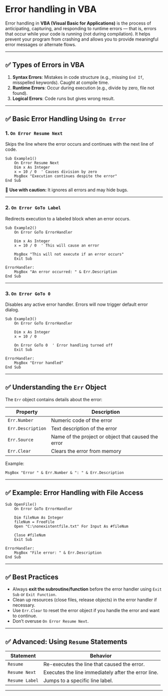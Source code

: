 # Error handling in VBA

Error handling in **VBA (Visual Basic for Applications)** is the process of anticipating, capturing, and responding to runtime errors — that is, errors that occur while your code is running (not during compilation). It helps prevent your program from crashing and allows you to provide meaningful error messages or alternate flows.

---

## ✅ Types of Errors in VBA

1. **Syntax Errors**: Mistakes in code structure (e.g., missing `End If`, misspelled keywords). Caught at compile time.
2. **Runtime Errors**: Occur during execution (e.g., divide by zero, file not found).
3. **Logical Errors**: Code runs but gives wrong result.

---

## ✅ Basic Error Handling Using `On Error`

### 1. `On Error Resume Next`

Skips the line where the error occurs and continues with the next line of code.

```vba
Sub Example1()
    On Error Resume Next
    Dim x As Integer
    x = 10 / 0  ' Causes division by zero
    MsgBox "Execution continues despite the error"
End Sub
```

🧠 **Use with caution:** It ignores all errors and may hide bugs.

---

### 2. `On Error GoTo Label`

Redirects execution to a labeled block when an error occurs.

```vba
Sub Example2()
    On Error GoTo ErrorHandler

    Dim x As Integer
    x = 10 / 0  ' This will cause an error

    MsgBox "This will not execute if an error occurs"
    Exit Sub

ErrorHandler:
    MsgBox "An error occurred: " & Err.Description
End Sub
```

---

### 3. `On Error GoTo 0`

Disables any active error handler. Errors will now trigger default error dialog.

```vba
Sub Example3()
    On Error GoTo ErrorHandler

    Dim x As Integer
    x = 10 / 0

    On Error GoTo 0  ' Error handling turned off
    Exit Sub

ErrorHandler:
    MsgBox "Error handled"
End Sub
```

---

## ✅ Understanding the `Err` Object

The `Err` object contains details about the error:

| Property          | Description                                         |
| ----------------- | --------------------------------------------------- |
| `Err.Number`      | Numeric code of the error                           |
| `Err.Description` | Text description of the error                       |
| `Err.Source`      | Name of the project or object that caused the error |
| `Err.Clear`       | Clears the error from memory                        |

Example:

```vba
MsgBox "Error " & Err.Number & ": " & Err.Description
```

---

## ✅ Example: Error Handling with File Access

```vba
Sub OpenFile()
    On Error GoTo ErrorHandler

    Dim fileNum As Integer
    fileNum = FreeFile
    Open "C:\nonexistentfile.txt" For Input As #fileNum

    Close #fileNum
    Exit Sub

ErrorHandler:
    MsgBox "File error: " & Err.Description
End Sub
```

---

## ✅ Best Practices

- Always **exit the subroutine/function** before the error handler using `Exit Sub` or `Exit Function`.
- Clean up resources (close files, release objects) in the error handler if necessary.
- Use `Err.Clear` to reset the error object if you handle the error and want to continue.
- Don’t overuse `On Error Resume Next`.

---

## ✅ Advanced: Using `Resume` Statements

| Statement      | Behavior                                            |
| -------------- | --------------------------------------------------- |
| `Resume`       | Re-executes the line that caused the error.         |
| `Resume Next`  | Executes the line immediately after the error line. |
| `Resume Label` | Jumps to a specific line label.                     |

---
